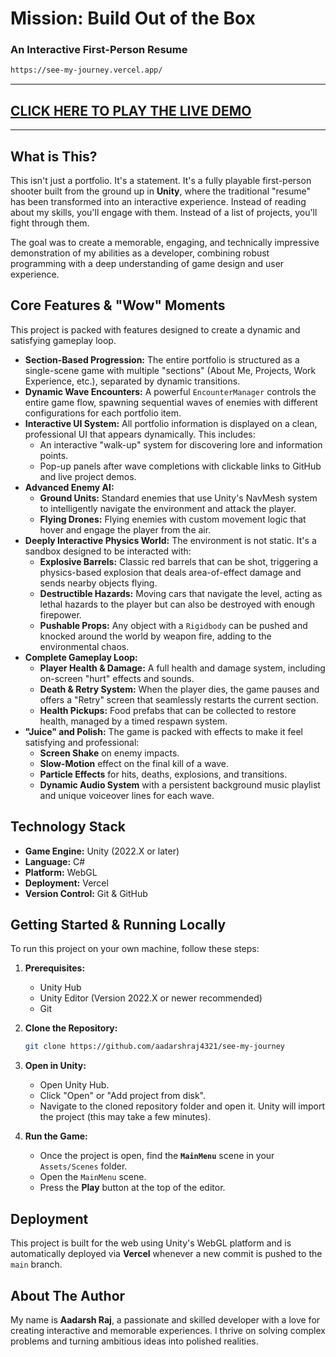 # Mission: Build Out of the Box
### An Interactive First-Person Resume
```bash
https://see-my-journey.vercel.app/
```
---

## [CLICK HERE TO PLAY THE LIVE DEMO]([https://see-my-journey.vercel.app/])

---

## What is This?

This isn't just a portfolio. It's a statement. It's a fully playable first-person shooter built from the ground up in **Unity**, where the traditional "resume" has been transformed into an interactive experience. Instead of reading about my skills, you'll engage with them. Instead of a list of projects, you'll fight through them.

The goal was to create a memorable, engaging, and technically impressive demonstration of my abilities as a developer, combining robust programming with a deep understanding of game design and user experience.

## Core Features & "Wow" Moments

This project is packed with features designed to create a dynamic and satisfying gameplay loop.

*   **Section-Based Progression:** The entire portfolio is structured as a single-scene game with multiple "sections" (About Me, Projects, Work Experience, etc.), separated by dynamic transitions.
*   **Dynamic Wave Encounters:** A powerful `EncounterManager` controls the entire game flow, spawning sequential waves of enemies with different configurations for each portfolio item.
*   **Interactive UI System:** All portfolio information is displayed on a clean, professional UI that appears dynamically. This includes:
    *   An interactive "walk-up" system for discovering lore and information points.
    *   Pop-up panels after wave completions with clickable links to GitHub and live project demos.
*   **Advanced Enemy AI:**
    *   **Ground Units:** Standard enemies that use Unity's NavMesh system to intelligently navigate the environment and attack the player.
    *   **Flying Drones:** Flying enemies with custom movement logic that hover and engage the player from the air.
*   **Deeply Interactive Physics World:** The environment is not static. It's a sandbox designed to be interacted with:
    *   **Explosive Barrels:** Classic red barrels that can be shot, triggering a physics-based explosion that deals area-of-effect damage and sends nearby objects flying.
    *   **Destructible Hazards:** Moving cars that navigate the level, acting as lethal hazards to the player but can also be destroyed with enough firepower.
    *   **Pushable Props:** Any object with a `Rigidbody` can be pushed and knocked around the world by weapon fire, adding to the environmental chaos.
*   **Complete Gameplay Loop:**
    *   **Player Health & Damage:** A full health and damage system, including on-screen "hurt" effects and sounds.
    *   **Death & Retry System:** When the player dies, the game pauses and offers a "Retry" screen that seamlessly restarts the current section.
    *   **Health Pickups:** Food prefabs that can be collected to restore health, managed by a timed respawn system.
*   **"Juice" and Polish:** The game is packed with effects to make it feel satisfying and professional:
    *   **Screen Shake** on enemy impacts.
    *   **Slow-Motion** effect on the final kill of a wave.
    *   **Particle Effects** for hits, deaths, explosions, and transitions.
    *   **Dynamic Audio System** with a persistent background music playlist and unique voiceover lines for each wave.

## Technology Stack

*   **Game Engine:** Unity (2022.X or later)
*   **Language:** C#
*   **Platform:** WebGL
*   **Deployment:** Vercel
*   **Version Control:** Git & GitHub

## Getting Started & Running Locally

To run this project on your own machine, follow these steps:

1.  **Prerequisites:**
    *   Unity Hub
    *   Unity Editor (Version 2022.X or newer recommended)
    *   Git

2.  **Clone the Repository:**
    ```bash
    git clone https://github.com/aadarshraj4321/see-my-journey
    ```

3.  **Open in Unity:**
    *   Open Unity Hub.
    *   Click "Open" or "Add project from disk".
    *   Navigate to the cloned repository folder and open it. Unity will import the project (this may take a few minutes).

4.  **Run the Game:**
    *   Once the project is open, find the **`MainMenu`** scene in your `Assets/Scenes` folder.
    *   Open the `MainMenu` scene.
    *   Press the **Play** button at the top of the editor.

## Deployment

This project is built for the web using Unity's WebGL platform and is automatically deployed via **Vercel** whenever a new commit is pushed to the `main` branch.

## About The Author

My name is **Aadarsh Raj**, a passionate and skilled developer with a love for creating interactive and memorable experiences. I thrive on solving complex problems and turning ambitious ideas into polished realities.
